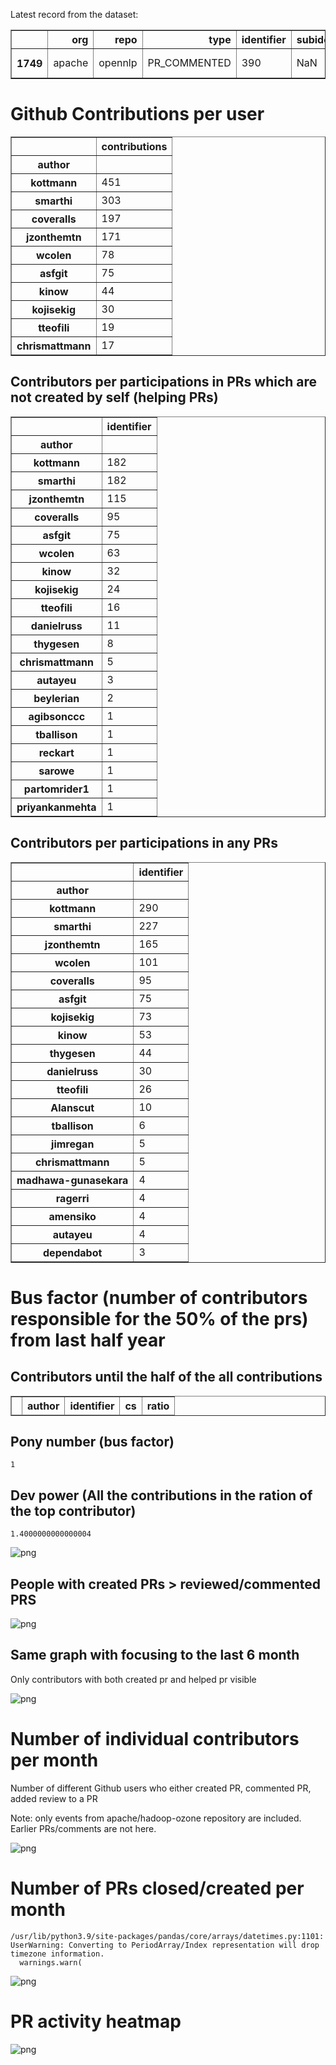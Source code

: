 Latest record from the dataset:




<div>
<table border="1" class="dataframe">
  <thead>
    <tr style="text-align: right;">
      <th></th>
      <th>org</th>
      <th>repo</th>
      <th>type</th>
      <th>identifier</th>
      <th>subidentifier</th>
      <th>date</th>
      <th>author</th>
      <th>owner</th>
      <th>project</th>
    </tr>
  </thead>
  <tbody>
    <tr>
      <th>1749</th>
      <td>apache</td>
      <td>opennlp</td>
      <td>PR_COMMENTED</td>
      <td>390</td>
      <td>NaN</td>
      <td>2021-02-07 14:04:30+00:00</td>
      <td>jzonthemtn</td>
      <td>Alanscut</td>
      <td>opennlp</td>
    </tr>
  </tbody>
</table>
</div>



# Github Contributions per user





<div>
<table border="1" class="dataframe">
  <thead>
    <tr style="text-align: right;">
      <th></th>
      <th>contributions</th>
    </tr>
    <tr>
      <th>author</th>
      <th></th>
    </tr>
  </thead>
  <tbody>
    <tr>
      <th>kottmann</th>
      <td>451</td>
    </tr>
    <tr>
      <th>smarthi</th>
      <td>303</td>
    </tr>
    <tr>
      <th>coveralls</th>
      <td>197</td>
    </tr>
    <tr>
      <th>jzonthemtn</th>
      <td>171</td>
    </tr>
    <tr>
      <th>wcolen</th>
      <td>78</td>
    </tr>
    <tr>
      <th>asfgit</th>
      <td>75</td>
    </tr>
    <tr>
      <th>kinow</th>
      <td>44</td>
    </tr>
    <tr>
      <th>kojisekig</th>
      <td>30</td>
    </tr>
    <tr>
      <th>tteofili</th>
      <td>19</td>
    </tr>
    <tr>
      <th>chrismattmann</th>
      <td>17</td>
    </tr>
  </tbody>
</table>
</div>



## Contributors per participations in PRs which are not created by self (helping PRs)




<div>
<table border="1" class="dataframe">
  <thead>
    <tr style="text-align: right;">
      <th></th>
      <th>identifier</th>
    </tr>
    <tr>
      <th>author</th>
      <th></th>
    </tr>
  </thead>
  <tbody>
    <tr>
      <th>kottmann</th>
      <td>182</td>
    </tr>
    <tr>
      <th>smarthi</th>
      <td>182</td>
    </tr>
    <tr>
      <th>jzonthemtn</th>
      <td>115</td>
    </tr>
    <tr>
      <th>coveralls</th>
      <td>95</td>
    </tr>
    <tr>
      <th>asfgit</th>
      <td>75</td>
    </tr>
    <tr>
      <th>wcolen</th>
      <td>63</td>
    </tr>
    <tr>
      <th>kinow</th>
      <td>32</td>
    </tr>
    <tr>
      <th>kojisekig</th>
      <td>24</td>
    </tr>
    <tr>
      <th>tteofili</th>
      <td>16</td>
    </tr>
    <tr>
      <th>danielruss</th>
      <td>11</td>
    </tr>
    <tr>
      <th>thygesen</th>
      <td>8</td>
    </tr>
    <tr>
      <th>chrismattmann</th>
      <td>5</td>
    </tr>
    <tr>
      <th>autayeu</th>
      <td>3</td>
    </tr>
    <tr>
      <th>beylerian</th>
      <td>2</td>
    </tr>
    <tr>
      <th>agibsonccc</th>
      <td>1</td>
    </tr>
    <tr>
      <th>tballison</th>
      <td>1</td>
    </tr>
    <tr>
      <th>reckart</th>
      <td>1</td>
    </tr>
    <tr>
      <th>sarowe</th>
      <td>1</td>
    </tr>
    <tr>
      <th>partomrider1</th>
      <td>1</td>
    </tr>
    <tr>
      <th>priyankanmehta</th>
      <td>1</td>
    </tr>
  </tbody>
</table>
</div>



## Contributors per participations in any PRs




<div>
<table border="1" class="dataframe">
  <thead>
    <tr style="text-align: right;">
      <th></th>
      <th>identifier</th>
    </tr>
    <tr>
      <th>author</th>
      <th></th>
    </tr>
  </thead>
  <tbody>
    <tr>
      <th>kottmann</th>
      <td>290</td>
    </tr>
    <tr>
      <th>smarthi</th>
      <td>227</td>
    </tr>
    <tr>
      <th>jzonthemtn</th>
      <td>165</td>
    </tr>
    <tr>
      <th>wcolen</th>
      <td>101</td>
    </tr>
    <tr>
      <th>coveralls</th>
      <td>95</td>
    </tr>
    <tr>
      <th>asfgit</th>
      <td>75</td>
    </tr>
    <tr>
      <th>kojisekig</th>
      <td>73</td>
    </tr>
    <tr>
      <th>kinow</th>
      <td>53</td>
    </tr>
    <tr>
      <th>thygesen</th>
      <td>44</td>
    </tr>
    <tr>
      <th>danielruss</th>
      <td>30</td>
    </tr>
    <tr>
      <th>tteofili</th>
      <td>26</td>
    </tr>
    <tr>
      <th>Alanscut</th>
      <td>10</td>
    </tr>
    <tr>
      <th>tballison</th>
      <td>6</td>
    </tr>
    <tr>
      <th>jimregan</th>
      <td>5</td>
    </tr>
    <tr>
      <th>chrismattmann</th>
      <td>5</td>
    </tr>
    <tr>
      <th>madhawa-gunasekara</th>
      <td>4</td>
    </tr>
    <tr>
      <th>ragerri</th>
      <td>4</td>
    </tr>
    <tr>
      <th>amensiko</th>
      <td>4</td>
    </tr>
    <tr>
      <th>autayeu</th>
      <td>4</td>
    </tr>
    <tr>
      <th>dependabot</th>
      <td>3</td>
    </tr>
  </tbody>
</table>
</div>



# Bus factor (number of contributors responsible for the 50% of the prs) from last half year

## Contributors until the half of the all contributions




<div>
<table border="1" class="dataframe">
  <thead>
    <tr style="text-align: right;">
      <th></th>
      <th>author</th>
      <th>identifier</th>
      <th>cs</th>
      <th>ratio</th>
    </tr>
  </thead>
  <tbody>
  </tbody>
</table>
</div>



## Pony number (bus factor)




    1



## Dev power (All the contributions in the ration of the top contributor)




    1.4000000000000004




    
![png](github-contributions_files/github-contributions_18_0.png)
    


## People with created PRs > reviewed/commented PRS


    
![png](github-contributions_files/github-contributions_21_0.png)
    


## Same graph with focusing to the last 6 month

Only contributors with both created pr and helped pr visible


    
![png](github-contributions_files/github-contributions_25_0.png)
    


# Number of individual contributors per month

Number of different Github users who either created PR, commented PR, added review to a PR

Note: only events from apache/hadoop-ozone repository are included. Earlier PRs/comments are not here.


    
![png](github-contributions_files/github-contributions_28_0.png)
    


# Number of PRs closed/created per month

    /usr/lib/python3.9/site-packages/pandas/core/arrays/datetimes.py:1101: UserWarning: Converting to PeriodArray/Index representation will drop timezone information.
      warnings.warn(



    
![png](github-contributions_files/github-contributions_31_0.png)
    


# PR activity heatmap


    
![png](github-contributions_files/github-contributions_34_0.png)
    

